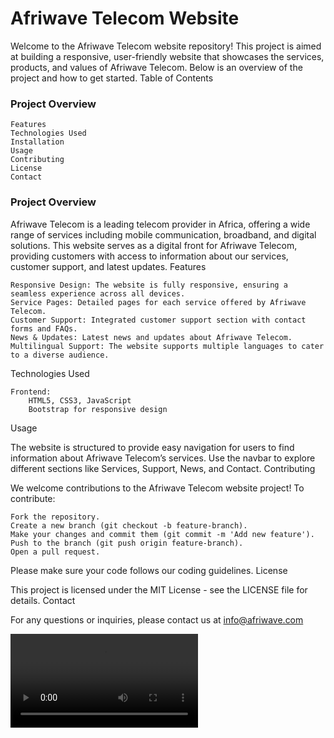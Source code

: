 # Afriwave Telecom Website

Welcome to the Afriwave Telecom website repository! This project is aimed at building a responsive, user-friendly website that showcases the services, products, and values of Afriwave Telecom. Below is an overview of the project and how to get started.
Table of Contents

### Project Overview
    Features
    Technologies Used
    Installation
    Usage
    Contributing
    License
    Contact

### Project Overview

Afriwave Telecom is a leading telecom provider in Africa, offering a wide range of services including mobile communication, broadband, and digital solutions. This website serves as a digital front for Afriwave Telecom, providing customers with access to information about our services, customer support, and latest updates.
Features

    Responsive Design: The website is fully responsive, ensuring a seamless experience across all devices.
    Service Pages: Detailed pages for each service offered by Afriwave Telecom.
    Customer Support: Integrated customer support section with contact forms and FAQs.
    News & Updates: Latest news and updates about Afriwave Telecom.
    Multilingual Support: The website supports multiple languages to cater to a diverse audience.

Technologies Used

    Frontend:
        HTML5, CSS3, JavaScript
        Bootstrap for responsive design


Usage

The website is structured to provide easy navigation for users to find information about Afriwave Telecom’s services. Use the navbar to explore different sections like Services, Support, News, and Contact.
Contributing

We welcome contributions to the Afriwave Telecom website project! To contribute:

    Fork the repository.
    Create a new branch (git checkout -b feature-branch).
    Make your changes and commit them (git commit -m 'Add new feature').
    Push to the branch (git push origin feature-branch).
    Open a pull request.

Please make sure your code follows our coding guidelines.
License

This project is licensed under the MIT License - see the LICENSE file for details.
Contact

For any questions or inquiries, please contact us at info@afriwave.com


![](video/video.mkv)
